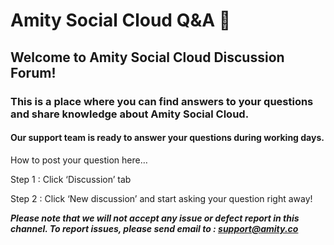 # Amity Social Cloud Q&A 💬

## Welcome to Amity Social Cloud Discussion Forum!
### This is a place where you can find answers to your questions and share knowledge about Amity Social Cloud.

#### Our support team is ready to answer your questions during working days. 
How to post your question here…

Step 1 : Click ‘Discussion’ tab

Step 2 : Click ‘New discussion’ and start asking your question right away!

***Please note that we will not accept any issue or defect report in this channel.
To report issues, please send email to : support@amity.co***
